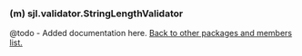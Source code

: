 ### (m) sjl.validator.StringLengthValidator
@todo - Added documentation here.
[Back to other packages and members list.](#other-packages-and-members)
